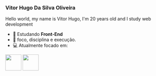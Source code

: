 ### Vitor Hugo Da Silva Oliveira
Hello world, my name is Vitor Hugo, I'm 20 years old and I study web development

- 📝 Estudando **Front-End**
- 🚀 foco, disciplina e execução.
- 💻 Atualmente focado em:

<div class="display: inline-block;">
  <img width="50" height="50" src="https://cdn.jsdelivr.net/gh/devicons/devicon@latest/icons/html5/html5-original.svg" />
  <img width="50" height="50" src="https://cdn.jsdelivr.net/gh/devicons/devicon@latest/icons/css3/css3-original.svg" />
</div>

